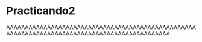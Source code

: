 # Practicando2 
AAAAAAAAAAAAAAAAAAAAAAAAAAAAAAAAAAAAAAAAAAAAAAAAAAAAAAAAAAAAAAAAAAAAAAAAAAAAAAAAAAAAAAAAAAAAAAA
